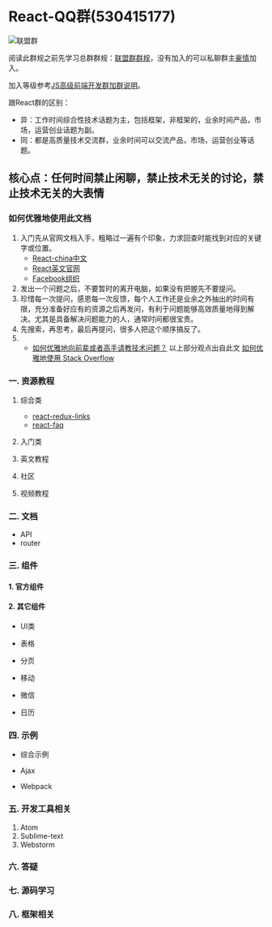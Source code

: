 # React-QQ群(530415177)

![联盟群](http://box.kancloud.cn/2016-01-21_56a04aa7296c5.jpg)

阅读此群规之前先学习总群群规：[联盟群群规](http://www.kancloud.cn/jikeytang/qq/87646)，没有加入的可以私聊群主[豪情](http://jikey.cnblogs.com)加入。

加入等级参考[JS高级前端开发群加群说明](http://www.cnblogs.com/jikey/p/4426105.html)。

跟React群的区别：

- 异：工作时间综合性技术话题为主，包括框架，非框架的，业余时间产品，市场，运营创业话题为副。
- 同：都是高质量技术交流群，业余时间可以交流产品，市场，运营创业等话题。

核心点：任何时间禁止闲聊，禁止技术无关的讨论，禁止技术无关的大表情
----

### 如何优雅地使用此文档
1. 入门先从官网文档入手，粗略过一遍有个印象，力求回查时能找到对应的关键字或位置。
    - [React-china中文](http://react-china.org/)
    - [React英文官网](https://facebook.github.io/react/)
    - [Facebook组织](https://github.com/facebook)
2. 发出一个问题之后，不要暂时的离开电脑，如果没有把握先不要提问。
3. 珍惜每一次提问，感恩每一次反馈，每个人工作还是业余之外抽出的时间有限，充分准备好应有的资源之后再发问，有利于问题能够高效质量地得到解决。尤其是具备解决问题能力的人，通常时间都很宝贵。
4. 先搜索，再思考，最后再提问，很多人把这个顺序搞反了。
5. - [如何优雅地向前辈或者高手请教技术问题？](https://www.zhihu.com/question/25464141)
以上部分观点出自此文 [如何优雅地使用 Stack Overflow](http://www.zhihu.com/question/20824615)

### 一. 资源教程

1. 综合类
    - [react-redux-links](https://github.com/markerikson/react-redux-links)
    - [react-faq](https://github.com/timarney/react-faq)

2. 入门类

3. 英文教程

4. 社区

5. 视频教程

### 二. 文档

- API
- router

### 三. 组件

#### 1. 官方组件


     
#### 2. 其它组件

- UI类

- 表格

- 分页

- 移动

- 微信

- 日历


### 四. 示例

- 综合示例

- Ajax

- Webpack

### 五. 开发工具相关
    
1. Atom
2. Sublime-text
3. Webstorm

### 六. 答疑


### 七. 源码学习


### 八. 框架相关

